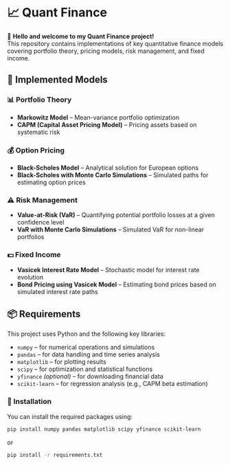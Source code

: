 # 📈 Quant Finance

👋 **Hello and welcome to my Quant Finance project!**  
This repository contains implementations of key quantitative finance models covering portfolio theory, pricing models, risk management, and fixed income.

## 🧠 Implemented Models

### 📊 Portfolio Theory
- **Markowitz Model** – Mean-variance portfolio optimization
- **CAPM (Capital Asset Pricing Model)** – Pricing assets based on systematic risk

### 💰 Option Pricing
- **Black-Scholes Model** – Analytical solution for European options
- **Black-Scholes with Monte Carlo Simulations** – Simulated paths for estimating option prices

### ⚠️ Risk Management
- **Value-at-Risk (VaR)** – Quantifying potential portfolio losses at a given confidence level
- **VaR with Monte Carlo Simulations** – Simulated VaR for non-linear portfolios

### 💵 Fixed Income
- **Vasicek Interest Rate Model** – Stochastic model for interest rate evolution
- **Bond Pricing using Vasicek Model** – Estimating bond prices based on simulated interest rate paths

## 📦 Requirements

This project uses Python and the following key libraries:

- `numpy` – for numerical operations and simulations  
- `pandas` – for data handling and time series analysis  
- `matplotlib` – for plotting results  
- `scipy` – for optimization and statistical functions  
- `yfinance` *(optional)* – for downloading financial data  
- `scikit-learn` – for regression analysis (e.g., CAPM beta estimation)

### 🔧 Installation

You can install the required packages using:

```bash
pip install numpy pandas matplotlib scipy yfinance scikit-learn
```
or
```bash
pip install -r requirements.txt
```
